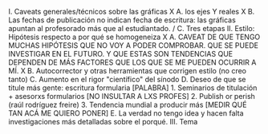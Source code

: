 I. Caveats generales/técnicos sobre las gráficas
    X A. los ejes Y reales
    X B. Las fechas de publicación no indican fecha de escritura: las gráficas apuntan al profesorado más que al estudiantado.
    / C. Tres etapas
II. Estilo: Hipótesis respecto a por qué se homogeneiza
    X A. CAVEAT DE QUE TENGO MUCHAS HIPÓTESIS QUE NO VOY A PODER COMPROBAR. QUE SE PUEDE INVESTIGAR EN EL FUTURO. Y QUE ESTAS SON TENDENCIAS QUE DEPENDEN DE MÁS FACTORES QUE LOS QUE SE ME PUEDEN OCURRIR A MÍ.
    X B. Autocorrector y otras herramientas que corrigen estilo (no creo tanto)
    C. Aumento en el rigor "científico" del sínodo
    D. Deseo de que se titule más gente: escritura formularia [PALABRA]
        1. Seminarios de titulación + asesorxs formularios [NO INSULTAR A LXS PROFES]
        2. Publish or perish (raúl rodríguez freire)
        3. Tendencia mundial a producir más [MEDIR QUÉ TAN ACÁ ME QUIERO PONER]
    E. La verdad no tengo idea y hacen falta investigaciones más detalladas sobre el porqué.
III. Tema